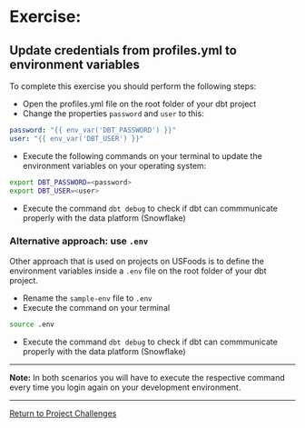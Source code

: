 # Exercise:

## Update credentials from profiles.yml to environment variables

To complete this exercise you should perform the following steps:

- Open the profiles.yml file on the root folder of your dbt project
- Change the properties `password` and `user` to this:

 ``` yaml
password: "{{ env_var('DBT_PASSWORD') }}"
user: "{{ env_var('DBT_USER') }}"
```

- Execute the following commands on your terminal to update the environment variables on your operating system:
 ``` bash
export DBT_PASSWORD=<password>
export DBT_USER=<user>
```

- Execute the command `dbt debug` to check if dbt can commmunicate properly with the data platform (Snowflake)

### Alternative approach: use `.env`
Other approach that is used on projects on USFoods is to define the environment variables inside a `.env` file on the root folder of your dbt project.

- Rename the `sample-env` file to `.env`
- Execute the command on your terminal
 ``` bash
source .env
```
- Execute the command `dbt debug` to check if dbt can commmunicate properly with the data platform (Snowflake)

---
**Note:** In both scenarios you will have to execute the respective command every time you login again on your development environment.

---

[Return to Project Challenges](../../README.md#6-project-challenges)